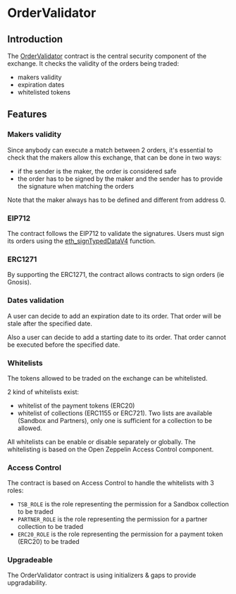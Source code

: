 # OrderValidator

## Introduction

The [OrderValidator](../contracts/OrderValidator.sol) contract is the central
security component of the exchange. It checks the validity of the orders being
traded:

- makers validity
- expiration dates
- whitelisted tokens

## Features

### Makers validity

Since anybody can execute a match between 2 orders, it's essential to check that
the makers allow this exchange, that can be done in two ways:

- if the sender is the maker, the order is considered safe
- the order has to be signed by the maker and the sender has to provide the
  signature when matching the orders

Note that the maker always has to be defined and different from address 0.

### EIP712

The contract follows the EIP712 to validate the signatures. Users must sign its
orders using the
[eth_signTypedDataV4](https://docs.metamask.io/wallet/how-to/sign-data/#use-eth_signtypeddata_v4)
function.

### ERC1271

By supporting the ERC1271, the contract allows contracts to sign orders (ie
Gnosis).

### Dates validation

A user can decide to add an expiration date to its order. That order will be
stale after the specified date.

Also a user can decide to add a starting date to its order. That order cannot be
executed before the specified date.

### Whitelists

The tokens allowed to be traded on the exchange can be whitelisted.

2 kind of whitelists exist:

- whitelist of the payment tokens (ERC20)
- whitelist of collections (ERC1155 or ERC721). Two lists are available (Sandbox
  and Partners), only one is sufficient for a collection to be allowed.

All whitelists can be enable or disable separately or globally. The whitelisting
is based on the Open Zeppelin Access Control component.

### Access Control

The contract is based on Access Control to handle the whitelists with 3 roles:

- `TSB_ROLE` is the role representing the permission for a Sandbox collection to
  be traded
- `PARTNER_ROLE` is the role representing the permission for a partner
  collection to be traded
- `ERC20_ROLE` is the role representing the permission for a payment token
  (ERC20) to be traded

### Upgradeable

The OrderValidator contract is using initializers & gaps to provide
upgradability.
